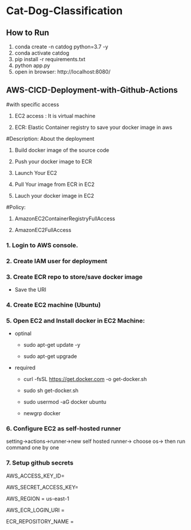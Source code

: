 # Cat-Dog-Classification

## How to Run

1. conda create -n catdog python=3.7 -y
2. conda activate catdog
3. pip install -r requirements.txt
4. python app.py
5. open in browser: http://localhost:8080/

## AWS-CICD-Deployment-with-Github-Actions

#with specific access

1. EC2 access : It is virtual machine

2. ECR: Elastic Container registry to save your docker image in aws

#Description: About the deployment

1. Build docker image of the source code

2. Push your docker image to ECR

3. Launch Your EC2 

4. Pull Your image from ECR in EC2

5. Lauch your docker image in EC2

#Policy:

1. AmazonEC2ContainerRegistryFullAccess

2. AmazonEC2FullAccess

### 1. Login to AWS console.

### 2. Create IAM user for deployment

### 3. Create ECR repo to store/save docker image
- Save the URI

### 4. Create EC2 machine (Ubuntu)

### 5. Open EC2 and Install docker in EC2 Machine:
- optinal
    - sudo apt-get update -y

    - sudo apt-get upgrade

- required

    - curl -fsSL https://get.docker.com -o get-docker.sh

    - sudo sh get-docker.sh

    - sudo usermod -aG docker ubuntu

    - newgrp docker

### 6. Configure EC2 as self-hosted runner
setting->actions->runner->new self hosted runner-> choose os-> then run command one by one

### 7. Setup github secrets
AWS_ACCESS_KEY_ID=

AWS_SECRET_ACCESS_KEY=

AWS_REGION = us-east-1

AWS_ECR_LOGIN_URI = 

ECR_REPOSITORY_NAME = 